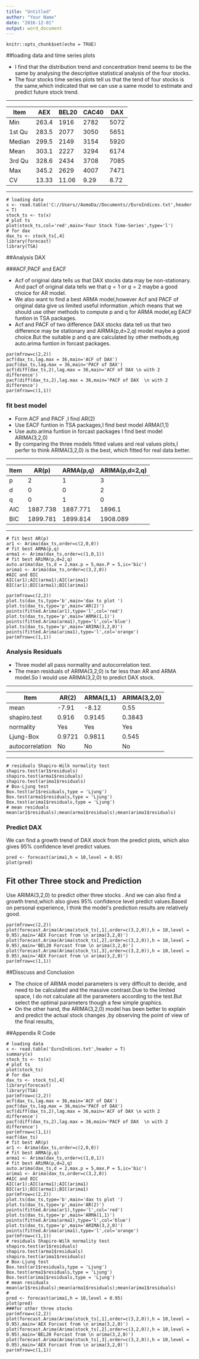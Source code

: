 ```yaml
---
title: "Untitled"
author: "Your Name"
date: "2016-12-01"
output: word_document
---
```


```{r setup, include=FALSE}
knitr::opts_chunk$set(echo = TRUE)
```


##loading data and  time series plots


-  I find that the distribution trend and concentration trend seems to be   the same by analysing the descriptive statistical analysis of the four stocks.
- The four stocks time series plots tell us that the tend of four stocks is the same,which indicated that we can use  a same model  to estimate and predict future stock trend.


-----

Item|AEX | BEL20 |CAC40| DAX   
-----|-----|-----|-----| --------  
Min |263.4|1916 |2782|5072  
1st Qu|283.5 |2077 |3050 |5651  
Median |299.5  |2149 |3154  |5920  
Mean |303.1 |2227 |3294 |6174  
3rd Qu|328.6 |2434 |3708 |7085  
Max|345.2 |2629 |4007  |7471  
CV|13.33|11.06| 9.29|8.72


-----


```{r, echo=FALSE, message=FALSE, warning=FALSE}
# loading data
x <- read.table('C://Users//AomoDa//Documents//EuroIndices.txt',header = T)
stock_ts <- ts(x)
# plot ts
plot(stock_ts,col='red',main='Four Stock Time-Series',type='l')
# for dax
dax_ts <- stock_ts[,4]
library(forecast)
library(TSA)
```


##Analysis DAX

###ACF,PACF and EACF

-  Acf of original data tells us  that DAX stocks data may be non-stationary. And pacf of original data tells we that $q=1$ or $q=2$ maybe a good choice for AR model.
- We also want to find a best ARMA model,however Acf  and PACF of original data  give us limited useful information ,which means that we should use  other methods to compute p and q for  ARMA model,eg EACF funtion in TSA packages.
- Acf and PACF of two difference DAX stocks data tell us that  two difference may be stationary and AIRMA(p,d=2,q) model maybe a good choice.But the suitable p and q are calculated by other methods,eg auto.arima funtion in forcast packages.

```{r, echo=FALSE, message=FALSE, warning=FALSE}
par(mfrow=c(2,2))
acf(dax_ts,lag.max = 36,main='ACF of DAX')
pacf(dax_ts,lag.max = 36,main='PACF of DAX')
acf(diff(dax_ts,2),lag.max = 36,main='ACF of DAX \n with 2 difference')
pacf(diff(dax_ts,2),lag.max = 36,main='PACF of DAX  \n with 2 difference')
par(mfrow=c(1,1))
```


### fit best model 


- Form ACF and PACF ,I find AR(2)
- Use EACF funtion in TSA packages,I find best model ARMA(1,1)
- Use auto.arima funtion in forcast packages I find best model ARIMA(3,2,0)
- By comparing the three models fitted  values and  real values plots,I perfer to think 
ARIMA(3,2,0) is the best, which  fitted for real data better.


-----

Item|AR(p)|ARMA(p,q)|ARIMA(p,d=2,q)
-----|-----|-----|-----------------
p|2|1|3
d|0|0|2
q|0|1|0
AIC|1887.738|1887.771|1896.1
BIC|1899.781|1899.814|1908.089

-----


```{r, message=FALSE, warning=FALSE, include=FALSE}
# fit best AR(p)
ar1 <- Arima(dax_ts,order=c(2,0,0))
# fit best ARMA(p,q)
arma1 <- Arima(dax_ts,order=c(1,0,1))
# fit best ARiMA(p,d=2,q)
auto.arima(dax_ts,d = 2,max.p = 5,max.P = 5,ic='bic')
arima1 <- Arima(dax_ts,order=c(3,2,0))
#AIC and BIC
AIC(ar1);AIC(arma1);AIC(arima1)
BIC(ar1);BIC(arma1);BIC(arima1)
```

```{r, echo=FALSE, message=FALSE, warning=FALSE}
par(mfrow=c(2,2))
plot.ts(dax_ts,type='b',main='dax ts plot ')
plot.ts(dax_ts,type='p',main='AR(2)')
points(fitted.Arima(ar1),type='l',col='red')
plot.ts(dax_ts,type='p',main='ARMA(1,1)')
points(fitted.Arima(arma1),type='l',col='blue')
plot.ts(dax_ts,type='p',main='ARIMA(3,2,0)')
points(fitted.Arima(arima1),type='l',col='orange')
par(mfrow=c(1,1))
```


### Analysis Residuals

- Three model all pass normality and autocorrelation test.
- The mean residuals of ARIMA(3,2,0) is far less than AR and ARMA model.So I would use ARIMA(3,2,0) to predict DAX stock.


-----

Item|AR(2)|ARMA(1,1)|ARIMA(3,2,0)
-----|-----|-----|-----------------
mean|-7.91|-8.12|0.55|
shapiro.test|0.916|0.9145|0.3843
normality|Yes|Yes|Yes
Ljung-Box|0.9721|0.9811|0.545
autocorrelation|No|No|No

-----


```{r, message=FALSE, warning=FALSE, include=FALSE}
# residuals Shapiro-Wilk normality test
shapiro.test(ar1$residuals)
shapiro.test(arma1$residuals)
shapiro.test(arima1$residuals)
# Box-Ljung test
Box.test(ar1$residuals,type = 'Ljung')
Box.test(arma1$residuals,type = 'Ljung')
Box.test(arima1$residuals,type = 'Ljung')
# mean residuals
mean(ar1$residuals);mean(arma1$residuals);mean(arima1$residuals)

```


### Predict DAX

We can find a growth trend  of DAX stock  from the predict plots, which also gives 95% confidence level predict values.

```{r, echo=FALSE, message=FALSE, warning=FALSE}
pred <- forecast(arima1,h = 10,level = 0.95)
plot(pred)
```


## Fit other Three stock and Prediction

Use ARIMA(3,2,0) to predict other three stocks . And we can also  find a growth trend,which also gives 95% confidence level predict values.Based on personal experience, I think the model's prediction results are relatively good.



```{r, echo=FALSE, message=FALSE, warning=FALSE}
par(mfrow=c(2,2))
plot(forecast.Arima(Arima(stock_ts[,1],order=c(3,2,0)),h = 10,level = 0.95),main='AEX Forcast from \n arima(3,2,0)')
plot(forecast.Arima(Arima(stock_ts[,2],order=c(3,2,0)),h = 10,level = 0.95),main='BEL20 Forcast from \n arima(3,2,0)')
plot(forecast.Arima(Arima(stock_ts[,3],order=c(3,2,0)),h = 10,level = 0.95),main='AEX Forcast from \n arima(3,2,0)')
par(mfrow=c(1,1))
```

##Disscuss and Conclusion


- The choice of ARIMA model parameters is very difficult to decide, and  need to be calculated and the massive contrast.Due to the limited space, I do not  calculate all the parameters according to the test.But select the optimal parameters though a few simple graphics. 
- On the other hand,  the ARIMA(3,2,0) model has been better to explain and predict the actual stock changes ,by observing the point of view of the final results,



##Appendix R Code

```{r, eval=FALSE, message=FALSE, warning=FALSE, include=T}
# loading data
x <- read.table('EuroIndices.txt',header = T)
summary(x)
stock_ts <- ts(x)
# plot ts
plot(stock_ts)
# for dax
dax_ts <- stock_ts[,4]
library(forecast)
library(TSA)
par(mfrow=c(2,2))
acf(dax_ts,lag.max = 36,main='ACF of DAX')
pacf(dax_ts,lag.max = 36,main='PACF of DAX')
acf(diff(dax_ts,2),lag.max = 36,main='ACF of DAX \n with 2 difference')
pacf(diff(dax_ts,2),lag.max = 36,main='PACF of DAX  \n with 2 difference')
par(mfrow=c(1,1))
eacf(dax_ts)
# fit best AR(p)
ar1 <- Arima(dax_ts,order=c(2,0,0))
# fit best ARMA(p,q)
arma1 <- Arima(dax_ts,order=c(1,0,1))
# fit best ARiMA(p,d=2,q)
auto.arima(dax_ts,d = 2,max.p = 5,max.P = 5,ic='bic')
arima1 <- Arima(dax_ts,order=c(3,2,0))
#AIC and BIC
AIC(ar1);AIC(arma1);AIC(arima1)
BIC(ar1);BIC(arma1);BIC(arima1)
par(mfrow=c(2,2))
plot.ts(dax_ts,type='b',main='dax ts plot ')
plot.ts(dax_ts,type='p',main='AR(2)')
points(fitted.Arima(ar1),type='l',col='red')
plot.ts(dax_ts,type='p',main='ARMA(1,1)')
points(fitted.Arima(arma1),type='l',col='blue')
plot.ts(dax_ts,type='p',main='ARIMA(3,2,0)')
points(fitted.Arima(arima1),type='l',col='orange')
par(mfrow=c(1,1))
# residuals Shapiro-Wilk normality test
shapiro.test(ar1$residuals)
shapiro.test(arma1$residuals)
shapiro.test(arima1$residuals)
# Box-Ljung test
Box.test(ar1$residuals,type = 'Ljung')
Box.test(arma1$residuals,type = 'Ljung')
Box.test(arima1$residuals,type = 'Ljung')
# mean residuals
mean(ar1$residuals);mean(arma1$residuals);mean(arima1$residuals)
#
pred <- forecast(arima1,h = 10,level = 0.95)
plot(pred)
###for other three stocks
par(mfrow=c(2,2))
plot(forecast.Arima(Arima(stock_ts[,1],order=c(3,2,0)),h = 10,level = 0.95),main='AEX Forcast from \n arima(3,2,0)')
plot(forecast.Arima(Arima(stock_ts[,2],order=c(3,2,0)),h = 10,level = 0.95),main='BEL20 Forcast from \n arima(3,2,0)')
plot(forecast.Arima(Arima(stock_ts[,3],order=c(3,2,0)),h = 10,level = 0.95),main='AEX Forcast from \n arima(3,2,0)')
par(mfrow=c(1,1))
```

